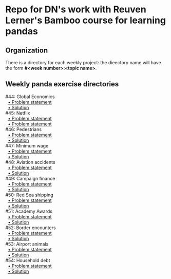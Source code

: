 # Repo for DN's work with Reuven Lerner's Bamboo course for learning pandas
## Organization
There is a directory for each weekly project: the dieectory name will have the form **\#\<week number\>:\<topic name\>**.

## Weekly panda exercise directories
#44: Global Economics<br>
&nbsp;&nbsp;[&#x2022; Problem statement](https://www.bambooweekly.com/p/bw-44-global-economics)<br>
&nbsp;&nbsp;[&#x2022; Solution](https://www.bambooweekly.com/p/bw-44-global-economics-solution)<br>
#45: Netflix<br>
&nbsp;&nbsp;[&#x2022; Problem statement](https://www.bambooweekly.com/p/bw-45-netflix)<br>
&nbsp;&nbsp;[&#x2022; Problem statement](https://www.bambooweekly.com/p/bw-45-netflix-solution)<br>
#46: Pedestrians<br>
&nbsp;&nbsp;[&#x2022; Problem statement](https://www.bambooweekly.com/p/bw-46-pedestrians)<br>
&nbsp;&nbsp;[&#x2022; Solution](https://www.bambooweekly.com/p/bw-46-pedestrians-solution)<br> #47: Minimum wage<br>
&nbsp;&nbsp;[&#x2022; Problem statement](https://www.bambooweekly.com/p/bw-47-minimum-wage)<br>
&nbsp;&nbsp;[&#x2022; Solution](https://www.bambooweekly.com/p/bw-47-minimum-wage-solution)<br>
#48: Aviation accidents<br>
&nbsp;&nbsp;[&#x2022; Problem statement](https://www.bambooweekly.com/p/bw-48-aviation-accidents)<br>
&nbsp;&nbsp;[&#x2022; Solution](https://www.bambooweekly.com/p/bw-48-aviation-accidents-solution)<br>
#49: Campaign finance<br>
&nbsp;&nbsp;[&#x2022; Problem statement](https://www.bambooweekly.com/p/bw-49-campaign-finance)<br>
&nbsp;&nbsp;[&#x2022; Solution](https://www.bambooweekly.com/p/bw-49-campaign-finance-solution)<br>
#50: Red Sea shipping<br>
&nbsp;&nbsp;[&#x2022; Problem statement](https://www.bambooweekly.com/p/bw-50-red-sea-shipping)<br>
&nbsp;&nbsp;[&#x2022; Solution](https://www.bambooweekly.com/p/bw-50-red-sea-shipping-solution)<br>
#51: Academy Awards<br>
&nbsp;&nbsp;[&#x2022; Problem statement](https://www.bambooweekly.com/p/bw-51-academy-awards)<br>
&nbsp;&nbsp;[&#x2022; Solution](https://www.bambooweekly.com/p/bw-51-academy-awards-solution)<br>
#52: Border encounters<br>
&nbsp;&nbsp;[&#x2022; Problem statement](https://www.bambooweekly.com/p/bw-52-border-encounters)<br>
&nbsp;&nbsp;[&#x2022; Solution](https://www.bambooweekly.com/p/bw-52-border-encounters-solution)<br>
#53: Airport animals<br>
&nbsp;&nbsp;[&#x2022; Problem statement](https://www.bambooweekly.com/p/bw-53-airport-animals)<br>
&nbsp;&nbsp;[&#x2022; Solution](https://www.bambooweekly.com/p/bw-53-airport-animals-solution)<br>
#54: Household debt<br>
&nbsp;&nbsp;[&#x2022; Problem statement](https://www.bambooweekly.com/p/bw-54-household-debt)<br>
&nbsp;&nbsp;[&#x2022; Solution](https://www.bambooweekly.com/p/bw-54-household-debt-solution)<br>
